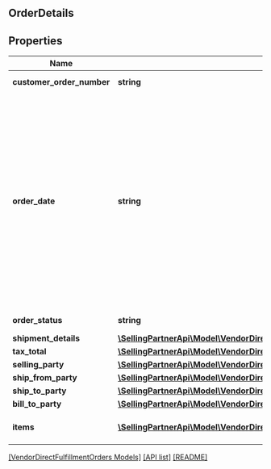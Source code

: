 ## OrderDetails

## Properties

Name | Type | Description | Notes
------------ | ------------- | ------------- | -------------
**customer_order_number** | **string** | The customer order number. |
**order_date** | **string** | The date the order was placed. This field is expected to be in ISO-8601 date/time format, for example:2018-07-16T23:00:00Z/ 2018-07-16T23:00:00-05:00 /2018-07-16T23:00:00-08:00. If no time zone is specified, UTC should be assumed. |
**order_status** | **string** | Current status of the order. | [optional]
**shipment_details** | [**\SellingPartnerApi\Model\VendorDirectFulfillmentOrders\ShipmentDetails**](ShipmentDetails.md) |  |
**tax_total** | [**\SellingPartnerApi\Model\VendorDirectFulfillmentOrders\OrderDetailsTaxTotal**](OrderDetailsTaxTotal.md) |  | [optional]
**selling_party** | [**\SellingPartnerApi\Model\VendorDirectFulfillmentOrders\PartyIdentification**](PartyIdentification.md) |  |
**ship_from_party** | [**\SellingPartnerApi\Model\VendorDirectFulfillmentOrders\PartyIdentification**](PartyIdentification.md) |  |
**ship_to_party** | [**\SellingPartnerApi\Model\VendorDirectFulfillmentOrders\Address**](Address.md) |  |
**bill_to_party** | [**\SellingPartnerApi\Model\VendorDirectFulfillmentOrders\PartyIdentification**](PartyIdentification.md) |  |
**items** | [**\SellingPartnerApi\Model\VendorDirectFulfillmentOrders\OrderItem[]**](OrderItem.md) | A list of items in this purchase order. |

[[VendorDirectFulfillmentOrders Models]](../) [[API list]](../../Api) [[README]](../../../README.md)
